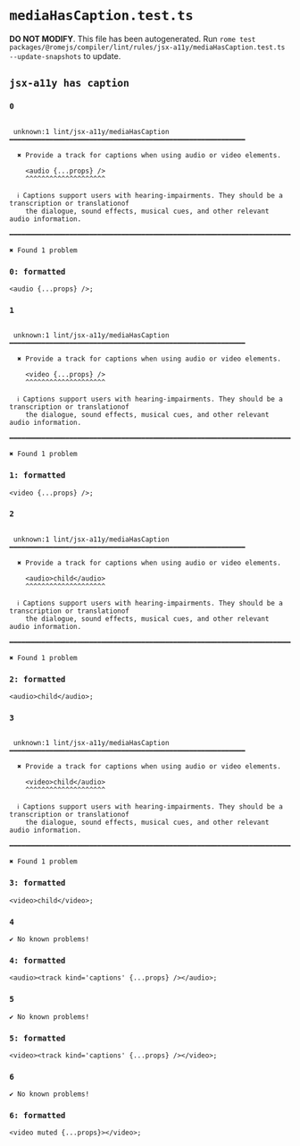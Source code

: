 # `mediaHasCaption.test.ts`

**DO NOT MODIFY**. This file has been autogenerated. Run `rome test packages/@romejs/compiler/lint/rules/jsx-a11y/mediaHasCaption.test.ts --update-snapshots` to update.

## `jsx-a11y has caption`

### `0`

```

 unknown:1 lint/jsx-a11y/mediaHasCaption ━━━━━━━━━━━━━━━━━━━━━━━━━━━━━━━━━━━━━━━━━━━━━━━━━━━━━━━━━━━

  ✖ Provide a track for captions when using audio or video elements.

    <audio {...props} />
    ^^^^^^^^^^^^^^^^^^^^

  ℹ Captions support users with hearing-impairments. They should be a transcription or translationof
    the dialogue, sound effects, musical cues, and other relevant audio information.

━━━━━━━━━━━━━━━━━━━━━━━━━━━━━━━━━━━━━━━━━━━━━━━━━━━━━━━━━━━━━━━━━━━━━━━━━━━━━━━━━━━━━━━━━━━━━━━━━━━━

✖ Found 1 problem

```

### `0: formatted`

```
<audio {...props} />;

```

### `1`

```

 unknown:1 lint/jsx-a11y/mediaHasCaption ━━━━━━━━━━━━━━━━━━━━━━━━━━━━━━━━━━━━━━━━━━━━━━━━━━━━━━━━━━━

  ✖ Provide a track for captions when using audio or video elements.

    <video {...props} />
    ^^^^^^^^^^^^^^^^^^^^

  ℹ Captions support users with hearing-impairments. They should be a transcription or translationof
    the dialogue, sound effects, musical cues, and other relevant audio information.

━━━━━━━━━━━━━━━━━━━━━━━━━━━━━━━━━━━━━━━━━━━━━━━━━━━━━━━━━━━━━━━━━━━━━━━━━━━━━━━━━━━━━━━━━━━━━━━━━━━━

✖ Found 1 problem

```

### `1: formatted`

```
<video {...props} />;

```

### `2`

```

 unknown:1 lint/jsx-a11y/mediaHasCaption ━━━━━━━━━━━━━━━━━━━━━━━━━━━━━━━━━━━━━━━━━━━━━━━━━━━━━━━━━━━

  ✖ Provide a track for captions when using audio or video elements.

    <audio>child</audio>
    ^^^^^^^^^^^^^^^^^^^^

  ℹ Captions support users with hearing-impairments. They should be a transcription or translationof
    the dialogue, sound effects, musical cues, and other relevant audio information.

━━━━━━━━━━━━━━━━━━━━━━━━━━━━━━━━━━━━━━━━━━━━━━━━━━━━━━━━━━━━━━━━━━━━━━━━━━━━━━━━━━━━━━━━━━━━━━━━━━━━

✖ Found 1 problem

```

### `2: formatted`

```
<audio>child</audio>;

```

### `3`

```

 unknown:1 lint/jsx-a11y/mediaHasCaption ━━━━━━━━━━━━━━━━━━━━━━━━━━━━━━━━━━━━━━━━━━━━━━━━━━━━━━━━━━━

  ✖ Provide a track for captions when using audio or video elements.

    <video>child</audio>
    ^^^^^^^^^^^^^^^^^^^^

  ℹ Captions support users with hearing-impairments. They should be a transcription or translationof
    the dialogue, sound effects, musical cues, and other relevant audio information.

━━━━━━━━━━━━━━━━━━━━━━━━━━━━━━━━━━━━━━━━━━━━━━━━━━━━━━━━━━━━━━━━━━━━━━━━━━━━━━━━━━━━━━━━━━━━━━━━━━━━

✖ Found 1 problem

```

### `3: formatted`

```
<video>child</video>;

```

### `4`

```
✔ No known problems!

```

### `4: formatted`

```
<audio><track kind='captions' {...props} /></audio>;

```

### `5`

```
✔ No known problems!

```

### `5: formatted`

```
<video><track kind='captions' {...props} /></video>;

```

### `6`

```
✔ No known problems!

```

### `6: formatted`

```
<video muted {...props}></video>;

```
